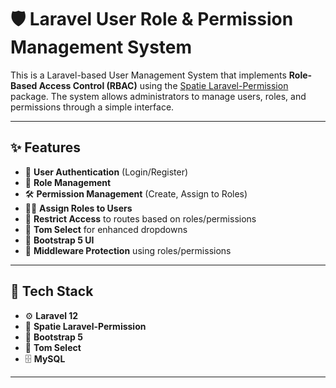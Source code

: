 # 🛡️ Laravel User Role & Permission Management System

This is a Laravel-based User Management System that implements **Role-Based Access Control (RBAC)** using the [Spatie Laravel-Permission](https://spatie.be/docs/laravel-permission) package. The system allows administrators to manage users, roles, and permissions through a simple interface.

---

## ✨ Features

- 🔐 **User Authentication** (Login/Register)
- 👥 **Role Management**
- 🛠️ **Permission Management** (Create, Assign to Roles)
- 🧑‍⚖️ **Assign Roles to Users**
- 🚫 **Restrict Access** to routes based on roles/permissions
- 🎯 **Tom Select** for enhanced dropdowns
- 🎨 **Bootstrap 5 UI**
- 🧱 **Middleware Protection** using roles/permissions

---

## 🧰 Tech Stack

- ⚙️ **Laravel 12**
- 🧩 **Spatie Laravel-Permission**
- 💠 **Bootstrap 5**
- 🔽 **Tom Select**
- 🗄️ **MySQL**

---
